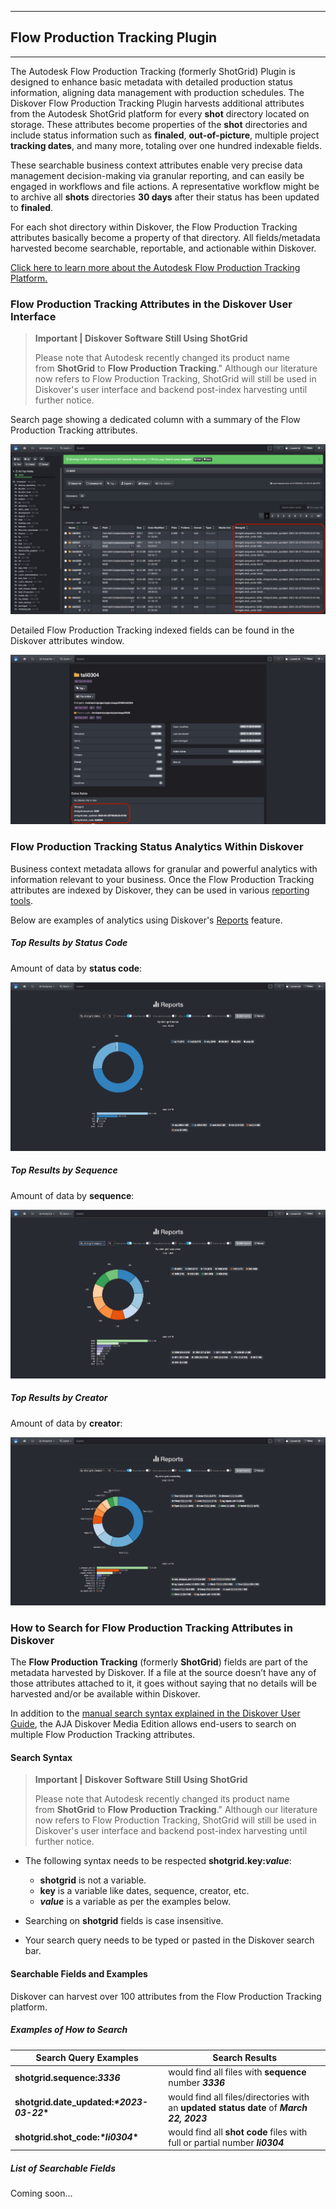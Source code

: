 ___
## Flow Production Tracking Plugin
___


The Autodesk Flow Production Tracking (formerly ShotGrid) Plugin is designed to enhance basic metadata with detailed production status information, aligning data management with production schedules. The Diskover Flow Production Tracking Plugin harvests additional attributes from the Autodesk ShotGrid platform for every **shot** directory located on storage. These attributes become properties of the **shot** directories and include status information such as **finaled**, **out-of-picture**, multiple project **tracking dates**, and many more, totaling over one hundred indexable fields.

These searchable business context attributes enable very precise data management decision-making via granular reporting, and can easily be engaged in workflows and file actions. A representative workflow might be to archive all **shots** directories **30 days** after their status has been updated to **finaled**.

For each shot directory within Diskover, the Flow Production Tracking attributes basically become a property of that directory. All fields/metadata harvested become searchable, reportable, and actionable within Diskover.

[Click here to learn more about the Autodesk Flow Production Tracking Platform.]([https://www.autodesk.com/products/shotgrid/overview?term=1-YEAR&tab=subscription&plc=SGSUB)

### Flow Production Tracking Attributes in the Diskover User Interface

   >**Important | Diskover Software Still Using ShotGrid**
   >
   >Please note that Autodesk recently changed its product name from **ShotGrid** to **Flow Production Tracking**." Although our literature now refers to Flow Production Tracking, ShotGrid will still be used in Diskover's user interface and backend post-index harvesting until further notice.

Search page showing a dedicated column with a summary of the Flow Production Tracking attributes.

![Image: Flow Production Tracking Attributes in Diskover User Interface](images/image_aja_edition_shotgrid_plugin_attributes_search_page.png)

Detailed Flow Production Tracking indexed fields can be found in the Diskover attributes window.

![Image: Flow Production Tracking Attributes in Diskover User Interface](images/image_aja_edition_shotgrid_plugin_attributes_window.png)

### Flow Production Tracking Status Analytics Within Diskover

Business context metadata allows for granular and powerful analytics with information relevant to your business. Once the Flow Production Tracking attributes are indexed by Diskover, they can be used in various [reporting tools](https://docs.diskoverdata.com/diskover_user_guide/#analytics).

Below are examples of analytics using Diskover's [Reports](https://docs.diskoverdata.com/diskover_user_guide/#reports) feature.

##### Top Results by Status Code

Amount of data by **status code**:

![Image: Order Status within Xytech Media Order Platform](images/image_aja_edition_shotgrid_plugin_reports_by_status.png)

##### Top Results by Sequence

Amount of data by **sequence**:

![Image: Order Status within Xytech Media Order Platform](images/image_aja_edition_shotgrid_plugin_reports_by_sequence.png)

##### Top Results by Creator

Amount of data by **creator**:

![Image: Order Status within Xytech Media Order Platform](images/image_aja_edition_shotgrid_plugin_reports_by_creator.png)

### How to Search for Flow Production Tracking Attributes in Diskover

The **Flow Production Tracking** (formerly **ShotGrid**) fields are part of the metadata harvested by Diskover. If a file at the source doesn’t have any of those attributes attached to it, it goes without saying that no details will be harvested and/or be available within Diskover.

In addition to the [manual search syntax explained in the Diskover User Guide](https://docs.diskoverdata.com/diskover_user_guide/#search_syntax), the AJA Diskover Media Edition allows end-users to search on multiple Flow Production Tracking attributes.

#### Search Syntax

   >**Important | Diskover Software Still Using ShotGrid**
   >
   >Please note that Autodesk recently changed its product name from **ShotGrid** to **Flow Production Tracking**." Although our literature now refers to Flow Production Tracking, ShotGrid will still be used in Diskover's user interface and backend post-index harvesting until further notice.

- The following syntax needs to be respected **shotgrid.key:**__*value*__:
    * **shotgrid** is not a variable.
    * **key** is a variable like dates, sequence, creator, etc.
    * __*value*__ is a variable as per the examples below.

- Searching on **shotgrid** fields is case insensitive.

- Your search query needs to be typed or pasted in the Diskover search bar.

#### Searchable Fields and Examples

Diskover can harvest over 100 attributes from the Flow Production Tracking platform.

##### Examples of How to Search

| Search Query Examples | Search Results |
| --- | --- |
| **shotgrid.sequence:_3336_** | would find all files with **sequence** number __*3336*__ |
| **shotgrid.date_updated:**__*\*2023-03-22*\*__ | would find all files/directories with an **updated status date** of __*March 22, 2023*__ |
| **shotgrid.shot_code:**__*\*li0304*\*__ | would find all **shot code** files with full or partial number __*li0304*__ |

##### List of Searchable Fields

Coming soon...


